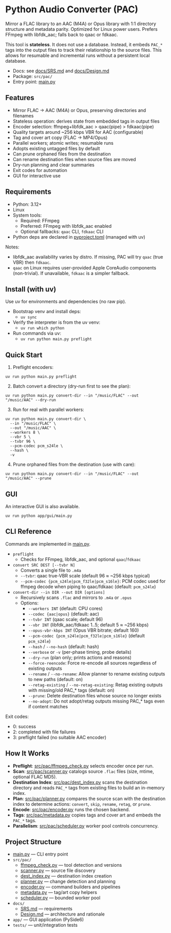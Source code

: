 # Python Audio Converter (PAC)

Mirror a FLAC library to an AAC (M4A) or Opus library with 1:1 directory structure and metadata parity. Optimized for Linux power users. Prefers FFmpeg with libfdk_aac; falls back to qaac or fdkaac.

This tool is **stateless**. It does not use a database. Instead, it embeds `PAC_*` tags into the output files to track their relationship to the source files. This allows for resumable and incremental runs without a persistent local database.

- Docs: see [docs/SRS.md](docs/SRS.md) and [docs/Design.md](docs/Design.md)
- Package: `src/pac/`
- Entry point: [main.py](main.py)

## Features

- Mirror FLAC → AAC (M4A) or Opus, preserving directories and filenames
- Stateless operation: derives state from embedded tags in output files
- Encoder selection: ffmpeg+libfdk_aac > qaac(pipe) > fdkaac(pipe)
- Quality targets around ~256 kbps VBR for AAC (configurable)
- Tag and cover art copy (FLAC → MP4/Opus)
- Parallel workers; atomic writes; resumable runs
- Adopts existing untagged files by default
- Can prune orphaned files from the destination
- Can rename destination files when source files are moved
- Dry-run planning and clear summaries
- Exit codes for automation
- GUI for interactive use

## Requirements

- Python: 3.12+
- Linux
- System tools:
  - Required: FFmpeg
  - Preferred: FFmpeg with libfdk_aac enabled
  - Optional fallbacks: `qaac` CLI, `fdkaac` CLI
- Python deps are declared in [pyproject.toml](pyproject.toml) (managed with uv)

Notes:
- libfdk_aac availability varies by distro. If missing, PAC will try `qaac` (true VBR) then `fdkaac`.
- `qaac` on Linux requires user-provided Apple CoreAudio components (non-trivial). If unavailable, `fdkaac` is a simpler fallback.

## Install (with uv)

Use uv for environments and dependencies (no raw pip).

- Bootstrap venv and install deps:
  - `uv sync`
- Verify the interpreter is from the uv venv:
  - `uv run which python`
- Run commands via uv:
  - `uv run python main.py preflight`

## Quick Start

1) Preflight encoders:
```
uv run python main.py preflight
```
2) Batch convert a directory (dry-run first to see the plan):
```
uv run python main.py convert-dir --in "/music/FLAC" --out "/music/AAC" --dry-run
```
3) Run for real with parallel workers:
```
uv run python main.py convert-dir \
  --in "/music/FLAC" \
  --out "/music/AAC" \
  --workers 8 \
  --vbr 5 \
  --tvbr 96 \
  --pcm-codec pcm_s24le \
  --hash \
  -v
```
4) Prune orphaned files from the destination (use with care):
```
uv run python main.py convert-dir --in "/music/FLAC" --out "/music/AAC" --prune
```

## GUI

An interactive GUI is also available.

```
uv run python app/gui/main.py
```

## CLI Reference

Commands are implemented in [main.py](main.py).

- `preflight`
  - Checks for FFmpeg, libfdk_aac, and optional `qaac`/`fdkaac`
- `convert SRC DEST [--tvbr N]`
  - Converts a single file to `.m4a`
  - `--tvbr`: qaac true-VBR scale (default 96 ≈ ~256 kbps typical)
  - `--pcm-codec {pcm_s24le|pcm_f32le|pcm_s16le}`: PCM codec used for ffmpeg decode when piping to qaac/fdkaac (default: `pcm_s24le`)
- `convert-dir --in DIR --out DIR [options]`
  - Recursively scans `.flac` and mirrors to `.m4a` or `.opus`
  - Options:
    - `--workers INT` (default: CPU cores)
    - `--codec {aac|opus}` (default: aac)
    - `--tvbr INT` (qaac scale; default 96)
    - `--vbr INT` (libfdk_aac/fdkaac 1..5; default 5 ≈ ~256 kbps)
    - `--opus-vbr-kbps INT` (Opus VBR bitrate; default 160)
    - `--pcm-codec {pcm_s24le|pcm_f32le|pcm_s16le}` (default `pcm_s24le`)
    - `--hash` / `--no-hash` (default: hash)
    - `--verbose` or `-v` (per-phase timing, probe details)
    - `--dry-run` (plan only; prints actions and reasons)
    - `--force-reencode`: Force re-encode all sources regardless of existing outputs
    - `--rename` / `--no-rename`: Allow planner to rename existing outputs to new paths (default: on)
    - `--retag-existing` / `--no-retag-existing`: Retag existing outputs with missing/old PAC_* tags (default: on)
    - `--prune`: Delete destination files whose source no longer exists
    - `--no-adopt`: Do not adopt/retag outputs missing PAC_* tags even if content matches

Exit codes:
- 0: success
- 2: completed with file failures
- 3: preflight failed (no suitable AAC encoder)

## How It Works

- **Preflight**: [src/pac/ffmpeg_check.py](src/pac/ffmpeg_check.py) selects encoder once per run.
- **Scan**: [src/pac/scanner.py](src/pac/scanner.py) catalogs source `.flac` files (size, mtime, optional FLAC MD5).
- **Destination Index**: [src/pac/dest_index.py](src/pac/dest_index.py) scans the destination directory and reads `PAC_*` tags from existing files to build an in-memory index.
- **Plan**: [src/pac/planner.py](src/pac/planner.py) compares the source scan with the destination index to determine actions: `convert`, `skip`, `rename`, `retag`, or `prune`.
- **Encode**: [src/pac/encoder.py](src/pac/encoder.py) runs the chosen backend.
- **Tags**: [src/pac/metadata.py](src/pac/metadata.py) copies tags and cover art and embeds the `PAC_*` tags.
- **Parallelism**: [src/pac/scheduler.py](src/pac/scheduler.py) worker pool controls concurrency.

## Project Structure

- [main.py](main.py) — CLI entry point
- `src/pac/`
  - [ffmpeg_check.py](src/pac/ffmpeg_check.py) — tool detection and versions
  - [scanner.py](src/pac/scanner.py) — source file discovery
  - [dest_index.py](src/pac/dest_index.py) — destination index creation
  - [planner.py](src/pac/planner.py) — change detection and planning
  - [encoder.py](src/pac/encoder.py) — command builders and pipelines
  - [metadata.py](src/pac/metadata.py) — tag/art copy helpers
  - [scheduler.py](src/pac/scheduler.py) — bounded worker pool
- `docs/`
  - [SRS.md](docs/SRS.md) — requirements
  - [Design.md](docs/Design.md) — architecture and rationale
- `app/` — GUI application (PySide6)
- `tests/` — unit/integration tests
